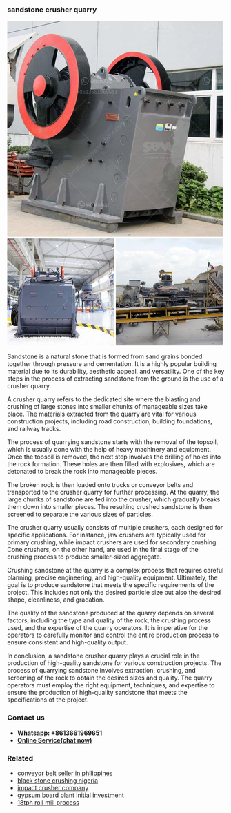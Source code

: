 <h3>sandstone crusher quarry</h3><img src='1706773628.jpg' alt=''><p>Sandstone is a natural stone that is formed from sand grains bonded together through pressure and cementation. It is a highly popular building material due to its durability, aesthetic appeal, and versatility. One of the key steps in the process of extracting sandstone from the ground is the use of a crusher quarry.</p><p>A crusher quarry refers to the dedicated site where the blasting and crushing of large stones into smaller chunks of manageable sizes take place. The materials extracted from the quarry are vital for various construction projects, including road construction, building foundations, and railway tracks.</p><p>The process of quarrying sandstone starts with the removal of the topsoil, which is usually done with the help of heavy machinery and equipment. Once the topsoil is removed, the next step involves the drilling of holes into the rock formation. These holes are then filled with explosives, which are detonated to break the rock into manageable pieces.</p><p>The broken rock is then loaded onto trucks or conveyor belts and transported to the crusher quarry for further processing. At the quarry, the large chunks of sandstone are fed into the crusher, which gradually breaks them down into smaller pieces. The resulting crushed sandstone is then screened to separate the various sizes of particles.</p><p>The crusher quarry usually consists of multiple crushers, each designed for specific applications. For instance, jaw crushers are typically used for primary crushing, while impact crushers are used for secondary crushing. Cone crushers, on the other hand, are used in the final stage of the crushing process to produce smaller-sized aggregate.</p><p>Crushing sandstone at the quarry is a complex process that requires careful planning, precise engineering, and high-quality equipment. Ultimately, the goal is to produce sandstone that meets the specific requirements of the project. This includes not only the desired particle size but also the desired shape, cleanliness, and gradation.</p><p>The quality of the sandstone produced at the quarry depends on several factors, including the type and quality of the rock, the crushing process used, and the expertise of the quarry operators. It is imperative for the operators to carefully monitor and control the entire production process to ensure consistent and high-quality output.</p><p>In conclusion, a sandstone crusher quarry plays a crucial role in the production of high-quality sandstone for various construction projects. The process of quarrying sandstone involves extraction, crushing, and screening of the rock to obtain the desired sizes and quality. The quarry operators must employ the right equipment, techniques, and expertise to ensure the production of high-quality sandstone that meets the specifications of the project.</p><h3>Contact us</h3><ul><li><strong>Whatsapp:&nbsp;<a href="https://wa.me/8613661969651">+8613661969651</a></strong></li><li><a href="https://swt.shibang-china.com/?git&amp;zhl&amp;sandstone crusher quarry"><strong>Online Service(chat now)</strong></a></li></ul><h3>Related</h3><ul><li><a href='conveyor belt seller in philippines.md'>conveyor belt seller in philippines</a></li><li><a href='black stone crushing nigeria.md'>black stone crushing nigeria</a></li><li><a href='impact crusher company.md'>impact crusher company</a></li><li><a href='gypsum board plant initial investment.md'>gypsum board plant initial investment</a></li><li><a href='18tph roll mill process.md'>18tph roll mill process</a></li></ul>